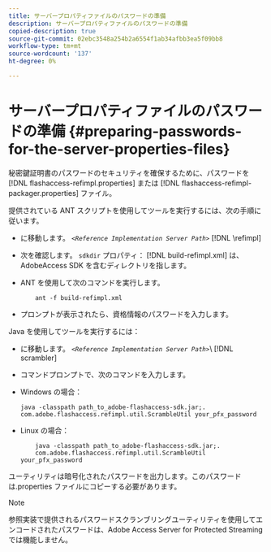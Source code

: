 ```yaml
---
title: サーバープロパティファイルのパスワードの準備
description: サーバープロパティファイルのパスワードの準備
copied-description: true
source-git-commit: 02ebc3548a254b2a6554f1ab34afbb3ea5f09bb8
workflow-type: tm+mt
source-wordcount: '137'
ht-degree: 0%

---
```


# サーバープロパティファイルのパスワードの準備 {#preparing-passwords-for-the-server-properties-files}

秘密鍵証明書のパスワードのセキュリティを確保するために、パスワードを [!DNL flashaccess-refimpl.properties] または [!DNL flashaccess-refimpl-packager.properties] ファイル。

提供されている ANT スクリプトを使用してツールを実行するには、次の手順に従います。

* に移動します。 *`<Reference Implementation Server Path>`* [!DNL \refimpl]

* 次を確認します。 `sdkdir` プロパティ： [!DNL build-refimpl.xml] は、AdobeAccess SDK を含むディレクトリを指します。
* ANT を使用して次のコマンドを実行します。

  ```
      ant -f build-refimpl.xml
  ```

* プロンプトが表示されたら、資格情報のパスワードを入力します。

Java を使用してツールを実行するには：

* に移動します。 *`<Reference Implementation Server Path>`*\ [!DNL scrambler]

* コマンドプロンプトで、次のコマンドを入力します。

* Windows の場合：

  ```
  java -classpath path_to_adobe-flashaccess-sdk.jar;.  
  com.adobe.flashaccess.refimpl.util.ScrambleUtil your_pfx_password
  ```

* Linux の場合：

  ```
      java -classpath path_to_adobe-flashaccess-sdk.jar;.  
      com.adobe.flashaccess.refimpl.util.ScrambleUtil your_pfx_password
  ```

ユーティリティは暗号化されたパスワードを出力します。このパスワードは.properties ファイルにコピーする必要があります。

>[!NOTE]
>
>参照実装で提供されるパスワードスクランブリングユーティリティを使用してエンコードされたパスワードは、Adobe Access Server for Protected Streaming では機能しません。
